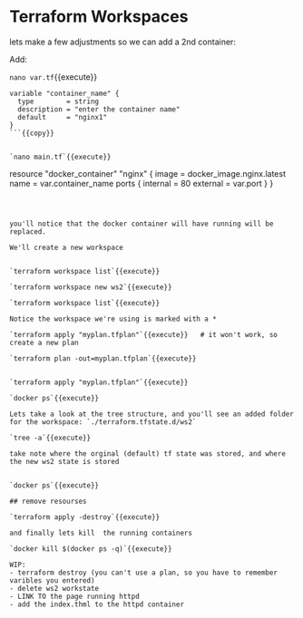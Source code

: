 # Terraform Workspaces

lets make a few adjustments so we can add a 2nd container:   

Add:

`nano var.tf`{{execute}}

```
variable "container_name" {
  type        = string
  description = "enter the container name"
  default     = "nginx1"
}
```{{copy}}


`nano main.tf`{{execute}}

```
resource "docker_container" "nginx" {
  image = docker_image.nginx.latest
  name  = var.container_name
  ports {
    internal = 80
    external = var.port
  }
}
```{{copy}}



you'll notice that the docker container will have running will be replaced.

We'll create a new workspace


`terraform workspace list`{{execute}}

`terraform workspace new ws2`{{execute}}

`terraform workspace list`{{execute}}

Notice the workspace we're using is marked with a *

`terraform apply "myplan.tfplan"`{{execute}}   # it won't work, so create a new plan

`terraform plan -out=myplan.tfplan`{{execute}}


`terraform apply "myplan.tfplan"`{{execute}}

`docker ps`{{execute}}  

Lets take a look at the tree structure, and you'll see an added folder for the workspace: `./terraform.tfstate.d/ws2`  

`tree -a`{{execute}}

take note where the orginal (default) tf state was stored, and where the new ws2 state is stored
 

`docker ps`{{execute}}

## remove resourses

`terraform apply -destroy`{{execute}}

and finally lets kill  the running containers

`docker kill $(docker ps -q)`{{execute}}

WIP:
- terraform destroy (you can't use a plan, so you have to remember varibles you entered)
- delete ws2 workstate
- LINK TO the page running httpd
- add the index.thml to the httpd container

 